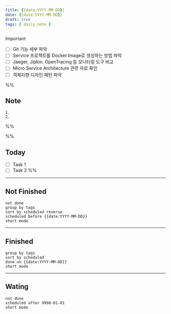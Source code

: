 ```yaml
---
title: {{date:YYYY-MM-DD}}
date: {{date:YYYY-MM-DD}}
draft: true
tags: [ daily_note ]
---
```


> [!important] 
> - [ ] Git 기능 세부 파악
> - [ ] Service 프로젝트를 Docker Image로 생성하는 방법 파악
> - [ ] Jaeger, Jipkin, OpenTracing 등 모니터링 도구 비교
> - [ ] Micro Service Architecture 관련 자료 확인
> - [ ] 객체지향 디자인 패턴 파악

%%
## Note
	1. 
	2. 
 
%%

%%
## Today
- [ ] Task 1
- [ ] Task 2
%%

---
## Not Finished
```tasks
not done
group by tags
sort by scheduled reverse
scheduled before {{date:YYYY-MM-DD}}
short mode
```
---
## Finished
```tasks
group by tags
sort by scheduled
done on {{date:YYYY-MM-DD}}
short mode
```
---
## Wating
```tasks
not done
scheduled after 9998-01-01
short mode
```
